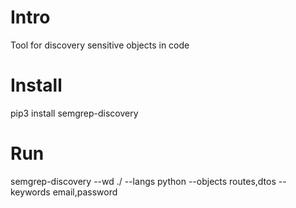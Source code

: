 # Intro

Tool for discovery sensitive objects in code


# Install

pip3 install semgrep-discovery


# Run

semgrep-discovery --wd ./ --langs python --objects routes,dtos --keywords email,password





